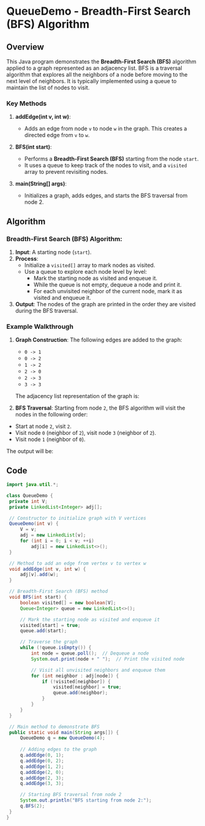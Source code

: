 # QueueDemo - Breadth-First Search (BFS) Algorithm

## Overview

This Java program demonstrates the **Breadth-First Search (BFS)** algorithm applied to a graph represented as an adjacency list. BFS is a traversal algorithm that explores all the neighbors of a node before moving to the next level of neighbors. It is typically implemented using a queue to maintain the list of nodes to visit.

### Key Methods

1. **addEdge(int v, int w)**:
   - Adds an edge from node `v` to node `w` in the graph. This creates a directed edge from `v` to `w`.

2. **BFS(int start)**:
   - Performs a **Breadth-First Search (BFS)** starting from the node `start`.
   - It uses a queue to keep track of the nodes to visit, and a `visited` array to prevent revisiting nodes.

3. **main(String[] args)**:
   - Initializes a graph, adds edges, and starts the BFS traversal from node 2.

## Algorithm

### Breadth-First Search (BFS) Algorithm:

1. **Input**: A starting node (`start`).
2. **Process**:
   - Initialize a `visited[]` array to mark nodes as visited.
   - Use a queue to explore each node level by level:
     - Mark the starting node as visited and enqueue it.
     - While the queue is not empty, dequeue a node and print it.
     - For each unvisited neighbor of the current node, mark it as visited and enqueue it.
3. **Output**: The nodes of the graph are printed in the order they are visited during the BFS traversal.

### Example Walkthrough

1. **Graph Construction**:
   The following edges are added to the graph:
   - `0 -> 1`
   - `0 -> 2`
   - `1 -> 2`
   - `2 -> 0`
   - `2 -> 3`
   - `3 -> 3`

   The adjacency list representation of the graph is:

2. **BFS Traversal**:
Starting from node `2`, the BFS algorithm will visit the nodes in the following order:
- Start at node `2`, visit `2`.
- Visit node `0` (neighbor of `2`), visit node `3` (neighbor of `2`).
- Visit node `1` (neighbor of `0`).

The output will be:

## Code

```java
import java.util.*;

class QueueDemo {
 private int V;
 private LinkedList<Integer> adj[];

 // Constructor to initialize graph with V vertices
 QueueDemo(int v) {
     V = v;
     adj = new LinkedList[v];
     for (int i = 0; i < v; ++i)
         adj[i] = new LinkedList<>();
 }

 // Method to add an edge from vertex v to vertex w
 void addEdge(int v, int w) {
     adj[v].add(w);
 }

 // Breadth-First Search (BFS) method
 void BFS(int start) {
     boolean visited[] = new boolean[V];
     Queue<Integer> queue = new LinkedList<>();

     // Mark the starting node as visited and enqueue it
     visited[start] = true;
     queue.add(start);

     // Traverse the graph
     while (!queue.isEmpty()) {
         int node = queue.poll();  // Dequeue a node
         System.out.print(node + " ");  // Print the visited node

         // Visit all unvisited neighbors and enqueue them
         for (int neighbor : adj[node]) {
             if (!visited[neighbor]) {
                 visited[neighbor] = true;
                 queue.add(neighbor);
             }
         }
     }
 }

 // Main method to demonstrate BFS
 public static void main(String args[]) {
     QueueDemo q = new QueueDemo(4);
     
     // Adding edges to the graph
     q.addEdge(0, 1);
     q.addEdge(0, 2);
     q.addEdge(1, 2);
     q.addEdge(2, 0);
     q.addEdge(2, 3);
     q.addEdge(3, 3);

     // Starting BFS traversal from node 2
     System.out.println("BFS starting from node 2:");
     q.BFS(2);
 }
}
